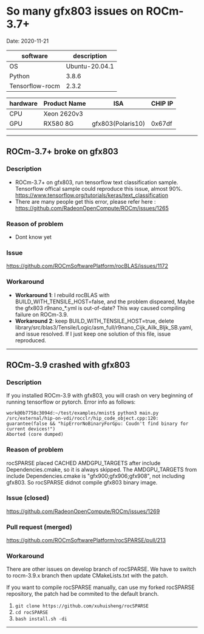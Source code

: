 
# So many gfx803 issues on ROCm-3.7+

Date: 2020-11-21

|software       |description   |
|---------------|--------------|
|OS             |Ubuntu-20.04.1|
|Python         |3.8.6         |
|Tensorflow-rocm|2.3.2         |

|hardware|Product Name|ISA              |CHIP IP|
|--------|------------|-----------------|-------|
|CPU     |Xeon 2620v3 |                 |       |
|GPU     |RX580 8G    |gfx803(Polaris10)|0x67df |

---

## ROCm-3.7+ broke on gfx803

### Description

* ROCm-3.7+ on gfx803, run tensorflow text classification sample. Tensorflow offical sample could reproduce this issue, almost 90%. <https://www.tensorflow.org/tutorials/keras/text_classification>
* There are many people get this error, please refer here : <https://github.com/RadeonOpenCompute/ROCm/issues/1265>

### Reason of problem

* Dont know yet

### Issue

<https://github.com/ROCmSoftwarePlatform/rocBLAS/issues/1172>

### Workaround

* **Workaround 1**: I rebuild rocBLAS with BUILD_WITH_TENSILE_HOST=false, and the problem dispeared, Maybe the gfx803 r9nano_*.yml is out-of-date? This way caused compiling failure on ROCm-3.9.
* **Workaround 2**: keep BUILD_WITH_TENSILE_HOST=true, delete library/src/blas3/Tensile/Logic/asm_full/r9nano_Cijk_Ailk_Bljk_SB.yaml, and issue resolved. If I just keep one solution of this file, issue reproduced.

---

## ROCm-3.9 crashed with gfx803

### Description

If you installed ROCm-3.9 with gfx803, you will crash on very beginning of running tensorflow or pytorch.
Error info as follows:

```
work@0b7758c3094d:~/test/examples/mnist$ python3 main.py
/src/external/hip-on-vdi/rocclr/hip_code_object.cpp:120: guarantee(false && "hipErrorNoBinaryForGpu: Coudn't find binary for current devices!")
Aborted (core dumped)
```

### Reason of problem

rocSPARSE placed CACHED AMDGPU_TARGETS after include Dependencies.cmake, so it is always skipped.
The AMDGPU_TARGETS from include Dependencies.cmake is "gfx900;gfx906;gfx908", not including gfx803.
So rocSPARSE didnot compile gfx803 binary image.

### Issue (closed)

<https://github.com/RadeonOpenCompute/ROCm/issues/1269>

### Pull request (merged)

<https://github.com/ROCmSoftwarePlatform/rocSPARSE/pull/213>

### Workaround

There are other issues on develop branch of rocSPARSE.
We have to switch to rocm-3.9.x branch then update CMakeLists.txt with the patch.

If you want to compile rocSPARSE manually, can use my forked rocSPARSE repository, the patch had be commited to the default branch.

1. `git clone https://github.com/xuhuisheng/rocSPARSE`
2. `cd rocSPARSE`
4. `bash install.sh -di`

---

